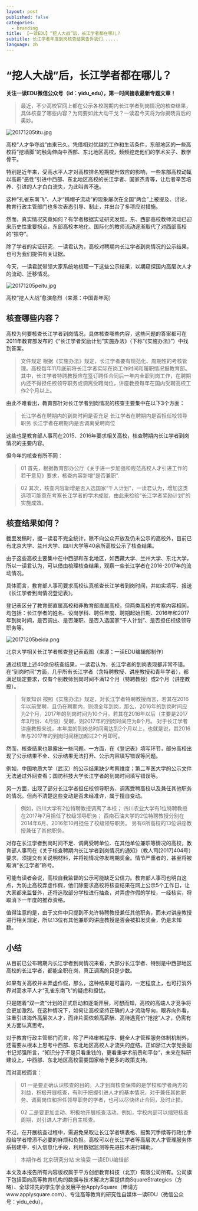 ```yaml
---
layout: post
published: false
categories:
  - branding
title: 【一读EDU】“挖人大战”后，长江学者都在哪儿？
subtitle: 长江学者年度到岗核查结果告诉我们......
language: zh
---
```

# “挖人大战”后，长江学者都在哪儿？

**关注一读EDU微信公众号（id：yidu_edu），第一时间接收最新专题文章！**


> 最近，不少高校官网上都在公示各校聘期内长江学者到岗情况的核查结果，具体核查了哪些内容？为何要如此大动干戈？一读君今天将为你揭晓背后的奥妙。

![20171205titu.jpg]({{site.baseurl}}/image/20171205titu.jpg)

高校“人才争夺战”由来已久。凭借相对优越的工作和生活条件，东部地区的一些高校将“挖墙脚”的触角伸向中西部、东北地区高校，频频挖走他们的学术尖子、教学骨干。

特别是近年来，受高水平人才对高校排名短期提升效应的影响，一些东部高校动辄以高薪“恶性”引进中西部、东北地区高校的长江学者、国家杰青等，让后者辛苦培养、引进的人才白白流失，为此叫苦不迭。

这种“孔雀东南飞”、人才“携帽子流动”的现象屡次在全国“两会”上被提及、讨论，教育行政主管部门也多次表态引导、制止，并出台了多项应对措施。

然而，真实情况究竟如何？有学者根据实证研究发现，东、西部高校教师流动已迎来历史性重要拐点，东部高校本地化、国际化的教师流动逐渐取代了对西部高校的“掠夺”。

除了学者的实证研究，一读君认为，高校对聘期内长江学者到岗情况的公示结果，也可为我们提供有关证据。

今天，一读君就带领大家系统地梳理一下这些公示结果，以期窥探国内高层次人才的流动、迁移情况。

![20171205peitu.jpg]({{site.baseurl}}/image/20171205peitu.jpg)

高校“挖人大战”愈演愈烈（来源：中国青年网）

## 核查哪些内容？


 
高校为何要核查长江学者到岗情况，具体核查哪些内容，这些问题的答案都可在2011年教育部发布的《“长江学者奖励计划”实施办法》（下称“《实施办法》”）中找到答案。

> 文件规定
根据《实施办法》规定，长江学者要有规范化、周期性的考核管理。高校每年11月底前将长江学者实际在岗工作时间和履职情况报教育部。
其中，长江学者特聘教授应在签订聘任合同后一年内全职到岗工作，在聘期内还不得担任校领导职务或调离受聘岗位，讲座教授每年在国内受聘高校工作2个月以上。

由此不难看出，教育部针对长江学者到岗情况的核查主要集中在以下3个方面：

> 长江学者在聘期内的到岗时间是否充足
长江学者在聘期内是否担任校领导职务
长江学者在聘期内是否调离受聘岗位

这些也是教育部人事司在2015、2016年要求相关高校，核查聘期内长江学者到岗情况的主要内容。

但今年的核查有所不同：

> 01
首先，根据教育部办公厅《关于进一步加强和规范高校人才引进工作的若干意见》要求，核查内容新增“是否兼职”.

> 02
其次，核查内容新增是否入选国家“千人计划”，一读君认为，增加这类选项可能意在考察长江学者的学术成就，由此来检验“长江学者奖励计划”的实施成效。


## 核查结果如何？
 
截至发稿时，据一读君不完全统计，除不向公众开放及仍未公示的高校外，目前已有北京大学、兰州大学、四川大学等40余所高校公示了核查结果。

由于这些高校主要集中在中西部和东北地区，如西藏大学、兰州大学、东北大学，所以一读君认为，可以借由梳理核查结果，观察一些长江学者在2016-2017年的流动情况。

具体而言，教育部人事司要求高校认真核查长江学者到岗时间，并如实填写、报送《长江学者到岗情况登记表》。

登记表区分了教育部直属高校和非教育部直属高校，但两类高校的考察内容相同，均包括：长江学者的姓名、设岗学科、聘任年度、聘期起始日期、2016年和2017年到岗时间，是否调出、是否兼职、是否入选国家“千人计划”、是否担任校级领导职务等。

![20171205beida.png]({{site.baseurl}}/image/20171205beida.png)

北京大学相关长江学者核查登记表截图（来源：一读EDU编辑部制作）

通过梳理上述40余份核查结果，一读君认为，长江学者的到岗表现都非常不错。在“到岗时间”方面，几乎所有长江学者（含特聘教授、讲座教授和青年学者），都满足规定要求，仅有个别教师到岗时间不满12个月（特聘教授）或2个月（讲座教授）。

> 背景知识
按照《实施办法》规定，对长江学者特聘教授而言，若其在2016年以前受聘，且仍在聘期内，则须全年到岗，那么，2016年的到岗时间应为2个月，2017年的到岗时间为10个月。若其在2016年以后（主要是2017年3月份、4月份）受聘，则2017年的到岗时间应为8个月。
对于长江学者讲座教授来说，本年度的到岗总时间需达到2个月以上，也就是说，其2016年与2017年的到岗时间相加超过2个月即可。

然而，核查结果也暴露出一些问题。一方面，在《登记表》填写环节，部分高校出现了公示结果不全、公示结果无法打开、公示内容填写错误等问题。

例如，中国地质大学（武汉）的公示结果缺少考察维度；第二军医大学的公示文件无法通过外网查看；国防科技大学长江学者的到岗时间填写错误等。

另一方面，出现了部分长江学者担任校领导职务、调离受聘高校以及兼任其他职务的情况。但尚不清楚这些变动是否未经准许，属于擅自变动。

> 例如，四川大学有2位特聘教授调离了本校；
四川农业大学有1位特聘教授在2017年7月担任了校级领导职务；
西南石油大学的2位特聘教授分别在2014年6月、2016年10月担任了校级领导职务。
另有6所高校的13位讲座教授兼任了其他职务。

对存在长江学者到岗时间不足、调离受聘单位、在其他单位兼职等情况的高校，教育部人事司在《关于核查聘期内长江学者到岗情况的通知》（教人司[2017]404号）要求，须提交有关说明材料，并将视情况停发聘期奖金。情节严重者的，甚至将被取消“长江学者”称号。

可能有读者会说，高校自我监督的公示可能缺乏公信力。教育部人事司也明白这点，为防止高校弄虚作假，他们除要求高校将核查结果在网上公示5个工作日，让大家都来监督外，还将选取部分学校进行抽查，对弄虚作假的学校，一经核实，将取消下一年度的推荐资格。

值得注意的是，由于文件中只提到不允许特聘教授兼任其他职务，而未对讲座教授进行相关规定，所以13位有其他兼职的讲座教授是否会被扣发奖金，仍是未知数。

## 小结
 
从目前已公布聘期内长江学者到岗情况来看，大部分长江学者、特别是中西部地区高校的长江学者，都能全职在岗，真正调离的只是少数。

如果有关高校并未弄虚作假，那么，这种结果是可喜的，一定程度上，也可打消外界对高水平人才“孔雀东南飞”的疑虑和担忧。

只是随着“双一流”计划的正式启动和逐渐开展，可想而知，高校的高端人才竞争将会更加激烈。在这种情况下，如何让高校坚持正确的人才流动导向，眼界向外看，注重引进海外高层次人才，而非片面依赖高薪酬、高待遇竞价“抢挖”人才，仍需有关方面认真思考。

对于教育行政主管部门而言，除了严格审核程序、健全人才管理服务体制机制外，还需要从根本上思考中西部、东北地区高校人才流失的症结。正如浙江大学党委副书记郑强所言，“知识分子不是只看重钱的，更看重学术前景和平台”，未来在科研建设上，中西部、东北地区高校需要国家给予更多的政策支持。

而对高校而言：

> 01
一是要正确认识核查的目的。人才到岗核查保障的是学校和学者两方的利益，积极开展核查，有利于把握引进人才的基本情况，对于兼任其他职务、调离岗位和担任领导职务的学者，也可以尽快终止合同，及时止损。

> 02
二是要更加主动、积极地开展核查活动。例如，学校内部可以缩短核查周期，对引进人才进行自主核查。

不过，在开展核查过程中，需避免采取让长江学者填表格、报繁冗手续等行政化手段给学者增添不必要的麻烦和负担。高校可以在长江学者等高层次人才管理服务体系搭建中，引入信息化手段，利用数据监测等先进技术进行辅助。


> 本期作者
北京研究分站 宋晓雯
一读EDU编辑部

本文及本报告所有内容版权属于平方创想教育科技（北京）有限公司所有。公司旗下包括面向高等教育机构的数据与技术解决方案提供商SquareStrategics（方略）、全球领先的学生学业发展平台ApplySquare（申请方www.applysquare.com）、专注高等教育的研究性自媒体一读EDU（微信公众号：yidu_edu）。

